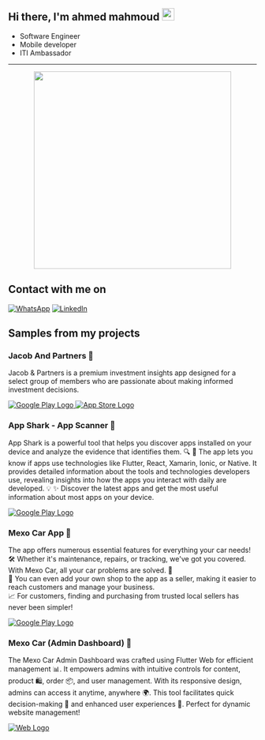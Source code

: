 <h2> Hi there, I'm ahmed mahmoud <img src="https://media.giphy.com/media/hvRJCLFzcasrR4ia7z/giphy.gif" width="25px"> </h2>

<!-- <img align='right' src="https://media2.giphy.com/media/qgQUggAC3Pfv687qPC/giphy.gif" style="width:250px;border-radius:50%;">
 -->
 
- Software Engineer
- Mobile developer
- ITI Ambassador
<hr>

<div align="center">
  <img height="400" src="https://i.ibb.co/jb1JyT4/0-2u-pj-VJlgp-Qw4-XHy.png"  />
</div>

<h2> Contact with me on </h2>

<p><a href="http://wa.me/201068365035" target="_blank"><img alt="WhatsApp" src="https://img.shields.io/badge/whatsapp%20-128C7E.svg?style=for-the-badge&logo=whatsapp&logoColor=white" /></a> <a href="https://www.linkedin.com/in/mahmoud-ahmed-891337270/" target="_blank"><img alt="LinkedIn" src="https://img.shields.io/badge/linkedin-0077b5.svg?style=for-the-badge&logo=linkedin&logoColor=white" /></a> <p>

<h2> Samples from my projects </h2>

<h3> Jacob And Partners 📱 </h3>
<p>Jacob & Partners is a premium investment insights app designed for a select group of members who are passionate about making informed investment decisions.</p>

<div align="left">
  <a href="https://play.google.com/store/apps/details?id=com.jakub.jp"> 
    <img src="https://img.shields.io/badge/Get%20on%20Google%20Play-FFFFFF?style=for-the-badge&logo=googleplay&logoColor=white&colorA=34A853&colorB=34A853" alt="Google Play Logo">
  </a> 
  <a href="https://apps.apple.com/ae/app/jacob-and-partners/id6738399621">
    <img src="https://img.shields.io/badge/Get%20on%20the%20App%20Store-FFFFFF?style=for-the-badge&logo=appstore&logoColor=white&colorA=0D96F6&colorB=0D96F6" alt="App Store Logo">
  </a>
</div>

<h3>App Shark - App Scanner 🦈</h3>
<p>App Shark is a powerful tool that helps you discover apps installed on your device and analyze the evidence that identifies them. 🔍
📱 The app lets you know if apps use technologies like Flutter, React, Xamarin, Ionic, or Native. It provides detailed information about the tools and technologies developers use, revealing insights into how the apps you interact with daily are developed. 💡
✨ Discover the latest apps and get the most useful information about most apps on your device.</p>

<div align="left">
 <a href="https://play.google.com/store/apps/details?id=com.sharktech.app_shark&hl=en_US"> 
   <img src="https://img.shields.io/badge/Get%20on%20Google%20Play-FFFFFF?style=for-the-badge&logo=googleplay&logoColor=white&colorA=34A853&colorB=34A853" alt="Google Play Logo">
  </a> 
</div>

<h3>Mexo Car App 🚗</h3>
<p> The app offers numerous essential features for everything your car needs! 🛠️ Whether it's maintenance, repairs, or tracking, we've got you covered. With Mexo Car, all your car problems are solved. 🚀<br>
🛒 You can even add your own shop to the app as a seller, making it easier to reach customers and manage your business.<br>
📈 For customers, finding and purchasing from trusted local sellers has never been simpler!</p>

<div align="left"> 
  <a href="https://play.google.com/store/apps/details?id=com.powerwebsolution.mexo.car.app&hl=en_US"> 
    <img src="https://img.shields.io/badge/Get%20on%20Google%20Play-FFFFFF?style=for-the-badge&logo=googleplay&logoColor=white&colorA=34A853&colorB=34A853" alt="Google Play Logo">
  </a> 
</div>

<h3> Mexo Car (Admin Dashboard) 🚗 </h3>

<p> The Mexo Car Admin Dashboard was crafted using Flutter Web for efficient management 📊. It empowers admins with intuitive controls for content, product 🛍️, order 📦, and user management. With its responsive design, admins can access it anytime, anywhere 🌍. This tool facilitates quick decision-making 🚀 and enhanced user experiences 🛒. Perfect for dynamic website management! </p>
<div align="left">
  <a href="https://mexo-car-staging.web.app/">
    <img src="https://img.shields.io/badge/Web%20Site-4285F4.svg?style=for-the-badge&logo=googlechrome&logoColor=white" alt="Web Logo">
  </a>
</div>
